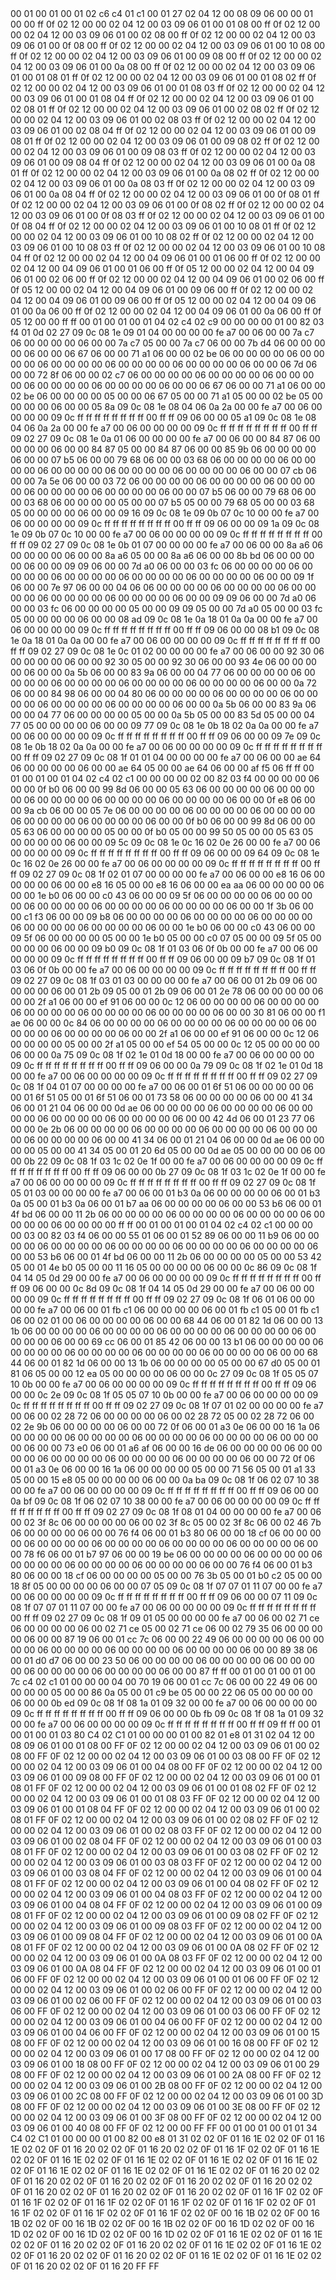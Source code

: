 <METERDATA>
<OBISCODES>
00 01 00 01 00 01 02 c6 c4 01 c1 00 01 27 02 04 12 00 08 09 06 00 00 01 00 00 ff 0f 02 12 00 00 02 04 12 00 03 09 06 01 00 01 08 00 ff 0f 02 12 00 00 02 04 12 00 03 09 06 01 00 02 08 00 ff 0f 02 12 00 00 02 04 12 00 03 09 06 01 00 0f 08 00 ff 0f 02 12 00 00 02 04 12 00 03 09 06 01 00 10 08 00 ff 0f 02 12 00 00 02 04 12 00 03 09 06 01 00 09 08 00 ff 0f 02 12 00 00 02 04 12 00 03 09 06 01 00 0a 08 00 ff 0f 02 12 00 00 02 04 12 00 03 09 06 01 00 01 08 01 ff 0f 02 12 00 00 02 04 12 00 03 09 06 01 00 01 08 02 ff 0f 02 12 00 00 02 04 12 00 03 09 06 01 00 01 08 03 ff 0f 02 12 00 00 02 04 12 00 03 09 06 01 00 01 08 04 ff 0f 02 12 00 00 02 04 12 00 03 09 06 01 00 02 08 01 ff 0f 02 12 00 00 02 04 12 00 03 09 06 01 00 02 08 02 ff 0f 02 12 00 00 02 04 12 00 03 09 06 01 00 02 08 03 ff 0f 02 12 00 00 02 04 12 00 03 09 06 01 00 02 08 04 ff 0f 02 12 00 00 02 04 12 00 03 09 06 01 00 09 08 01 ff 0f 02 12 00 00 02 04 12 00 03 09 06 01 00 09 08 02 ff 0f 02 12 00 00 02 04 12 00 03 09 06 01 00 09 08 03 ff 0f 02 12 00 00 02 04 12 00 03 09 06 01 00 09 08 04 ff 0f 02 12 00 00 02 04 12 00 03 09 06 01 00 0a 08 01 ff 0f 02 12 00 00 02 04 12 00 03 09 06 01 00 0a 08 02 ff 0f 02 12 00 00 02 04 12 00 03 09 06 01 00 0a 08 03 ff 0f 02 12 00 00 02 04 12 00 03 09 06 01 00 0a 08 04 ff 0f 02 12 00 00 02 04 12 00 03 09 06 01 00 0f 08 01 ff 0f 02 12 00 00 02 04 12 00 03 09 06 01 00 0f 08 02 ff 0f 02 12 00 00 02 04 12 00 03 09 06 01 00 0f 08 03 ff 0f 02 12 00 00 02 04 12 00 03 09 06 01 00 0f 08 04 ff 0f 02 12 00 00 02 04 12 00 03 09 06 01 00 10 08 01 ff 0f 02 12 00 00 02 04 12 00 03 09 06 01 00 10 08 02 ff 0f 02 12 00 00 02 04 12 00 03 09 06 01 00 10 08 03 ff 0f 02 12 00 00 02 04 12 00 03 09 06 01 00 10 08 04 ff 0f 02 12 00 00 02 04 12 00 04 09 06 01 00 01 06 00 ff 0f 02 12 00 00 02 04 12 00 04 09 06 01 00 01 06 00 ff 0f 05 12 00 00 02 04 12 00 04 09 06 01 00 02 06 00 ff 0f 02 12 00 00 02 04 12 00 04 09 06 01 00 02 06 00 ff 0f 05 12 00 00 02 04 12 00 04 09 06 01 00 09 06 00 ff 0f 02 12 00 00 02 04 12 00 04 09 06 01 00 09 06 00 ff 0f 05 12 00 00 02 04 12 00 04 09 06 01 00 0a 06 00 ff 0f 02 12 00 00 02 04 12 00 04 09 06 01 00 0a 06 00 ff 0f 05 12 00 00 ff ff 
</OBISCODES>
<OBISDATA>
00 01 00 01 00 01 04 02 c4 02 c9 00 00 00 00 01 00 82 03 f4 01 0d 02 27 09 0c 08 1e 09 01 04 00 00 00 00 fe a7 00 06 00 00 7a c7 06 00 00 00 00 06 00 00 7a c7 05 00 00 7a c7 06 00 00 7b d4 06 00 00 00 00 06 00 00 06 67 06 00 00 71 a1 06 00 00 02 be 06 00 00 00 00 06 00 00 00 00 06 00 00 00 00 06 00 00 00 00 06 00 00 00 00 06 00 00 06 7d 06 00 00 72 8f 06 00 00 02 c7 06 00 00 00 00 06 00 00 00 00 06 00 00 00 00 06 00 00 00 00 06 00 00 00 00 06 00 00 06 67 06 00 00 71 a1 06 00 00 02 be 06 00 00 00 00 05 00 00 06 67 05 00 00 71 a1 05 00 00 02 be 05 00 00 00 00 06 00 00 05 8a 09 0c 08 1e 08 04 06 0a 2a 00 00 fe a7 00 06 00 00 00 00 09 0c ff ff ff ff ff ff ff ff 00 ff ff 09 06 00 00 05 a1 09 0c 08 1e 08 04 06 0a 2a 00 00 fe a7 00 06 00 00 00 00 09 0c ff ff ff ff ff ff ff ff 00 ff ff 09 02 27 09 0c 08 1e 0a 01 06 00 00 00 00 fe a7 00 06 00 00 84 87 06 00 00 00 00 06 00 00 84 87 05 00 00 84 87 06 00 00 85 9b 06 00 00 00 00 06 00 00 07 b5 06 00 00 79 68 06 00 00 03 68 06 00 00 00 00 06 00 00 00 00 06 00 00 00 00 06 00 00 00 00 06 00 00 00 00 06 00 00 07 cb 06 00 00 7a 5e 06 00 00 03 72 06 00 00 00 00 06 00 00 00 00 06 00 00 00 00 06 00 00 00 00 06 00 00 00 00 06 00 00 07 b5 06 00 00 79 68 06 00 00 03 68 06 00 00 00 00 05 00 00 07 b5 05 00 00 79 68 05 00 00 03 68 05 00 00 00 00 06 00 00 09 16 09 0c 08 1e 09 0b 07 0c 10 00 00 fe a7 00 06 00 00 00 00 09 0c ff ff ff ff ff ff ff ff 00 ff ff 09 06 00 00 09 1a 09 0c 08 1e 09 0b 07 0c 10 00 00 fe a7 00 06 00 00 00 00 09 0c ff ff ff ff ff ff ff ff 00 ff ff 09 02 27 09 0c 08 1e 0b 01 07 00 00 00 00 fe a7 00 06 00 00 8a a6 06 00 00 00 00 06 00 00 8a a6 05 00 00 8a a6 06 00 00 8b bd 06 00 00 00 00 06 00 00 09 09 06 00 00 7d a0 06 00 00 03 fc 06 00 00 00 00 06 00 00 00 00 06 00 00 00 00 06 00 00 00 00 06 00 00 00 00 06 00 00 09 1f 06 00 00 7e 97 06 00 00 04 06 06 00 00 00 00 06 00 00 00 00 06 00 00 00 00 06 00 00 00 00 06 00 00 00 00 06 00 00 09 09 06 00 00 7d a0 06 00 00 03 fc 06 00 00 00 00 05 00 00 09 09 05 00 00 7d a0 05 00 00 03 fc 05 00 00 00 00 06 00 00 08 ad 09 0c 08 1e 0a 18 01 0a 0a 00 00 fe a7 00 06 00 00 00 00 09 0c ff ff ff ff ff ff ff ff 00 ff ff 09 06 00 00 08 b1 09 0c 08 1e 0a 18 01 0a 0a 00 00 fe a7 00 06 00 00 00 00 09 0c ff ff ff ff ff ff ff ff 00 ff ff 09 02 27 09 0c 08 1e 0c 01 02 00 00 00 00 fe a7 00 06 00 00 92 30 06 00 00 00 00 06 00 00 92 30 05 00 00 92 30 06 00 00 93 4e 06 00 00 00 00 06 00 00 0a 5b 06 00 00 83 9a 06 00 00 04 77 06 00 00 00 00 06 00 00 00 00 06 00 00 00 00 06 00 00 00 00 06 00 00 00 00 06 00 00 0a 72 06 00 00 84 98 06 00 00 04 80 06 00 00 00 00 06 00 00 00 00 06 00 00 00 00 06 00 00 00 00 06 00 00 00 00 06 00 00 0a 5b 06 00 00 83 9a 06 00 00 04 77 06 00 00 00 00 05 00 00 0a 5b 05 00 00 83 5d 05 00 00 04 77 05 00 00 00 00 06 00 00 09 77 09 0c 08 1e 0b 18 02 0a 0a 00 00 fe a7 00 06 00 00 00 00 09 0c ff ff ff ff ff ff ff ff 00 ff ff 09 06 00 00 09 7e 09 0c 08 1e 0b 18 02 0a 0a 00 00 fe a7 00 06 00 00 00 00 09 0c ff ff ff ff ff ff ff ff 00 ff ff 09 02 27 09 0c 08 1f 01 01 04 00 00 00 00 fe a7 00 06 00 00 ae 64 06 00 00 00 00 06 00 00 ae 64 05 00 00 ae 64 06 00 00 af f5 06 ff ff 
00 01 00 01 00 01 04 02 c4 02 c1 00 00 00 00 02 00 82 03 f4 00 00 00 00 06 00 00 0f b0 06 00 00 99 8d 06 00 00 05 63 06 00 00 00 00 06 00 00 00 00 06 00 00 00 00 06 00 00 00 00 06 00 00 00 00 06 00 00 0f e8 06 00 00 9a cb 06 00 00 05 7e 06 00 00 00 00 06 00 00 00 00 06 00 00 00 00 06 00 00 00 00 06 00 00 00 00 06 00 00 0f b0 06 00 00 99 8d 06 00 00 05 63 06 00 00 00 00 05 00 00 0f b0 05 00 00 99 50 05 00 00 05 63 05 00 00 00 00 06 00 00 09 5c 09 0c 08 1e 0c 16 02 0e 26 00 00 fe a7 00 06 00 00 00 00 09 0c ff ff ff ff ff ff ff ff 00 ff ff 09 06 00 00 09 64 09 0c 08 1e 0c 16 02 0e 26 00 00 fe a7 00 06 00 00 00 00 09 0c ff ff ff ff ff ff ff ff 00 ff ff 09 02 27 09 0c 08 1f 02 01 07 00 00 00 00 fe a7 00 06 00 00 e8 16 06 00 00 00 00 06 00 00 e8 16 05 00 00 e8 16 06 00 00 ea aa 06 00 00 00 00 06 00 00 1e b0 06 00 00 c0 43 06 00 00 09 5f 06 00 00 00 00 06 00 00 00 00 06 00 00 00 00 06 00 00 00 00 06 00 00 00 00 06 00 00 1f 3b 06 00 00 c1 f3 06 00 00 09 b8 06 00 00 00 00 06 00 00 00 00 06 00 00 00 00 06 00 00 00 00 06 00 00 00 00 06 00 00 1e b0 06 00 00 c0 43 06 00 00 09 5f 06 00 00 00 00 05 00 00 1e b0 05 00 00 c0 07 05 00 00 09 5f 05 00 00 00 00 06 00 00 09 b0 09 0c 08 1f 01 03 06 0f 0b 00 00 fe a7 00 06 00 00 00 00 09 0c ff ff ff ff ff ff ff ff 00 ff ff 09 06 00 00 09 b7 09 0c 08 1f 01 03 06 0f 0b 00 00 fe a7 00 06 00 00 00 00 09 0c ff ff ff ff ff ff ff ff 00 ff ff 09 02 27 09 0c 08 1f 03 01 03 00 00 00 00 fe a7 00 06 00 01 2b 09 06 00 00 00 00 06 00 01 2b 09 05 00 01 2b 09 06 00 01 2e 78 06 00 00 00 00 06 00 00 2f a1 06 00 00 ef 91 06 00 00 0c 12 06 00 00 00 00 06 00 00 00 00 06 00 00 00 00 06 00 00 00 00 06 00 00 00 00 06 00 00 30 81 06 00 00 f1 ae 06 00 00 0c 84 06 00 00 00 00 06 00 00 00 00 06 00 00 00 00 06 00 00 00 00 06 00 00 00 00 06 00 00 2f a1 06 00 00 ef 91 06 00 00 0c 12 06 00 00 00 00 05 00 00 2f a1 05 00 00 ef 54 05 00 00 0c 12 05 00 00 00 00 06 00 00 0a 75 09 0c 08 1f 02 1e 01 0d 18 00 00 fe a7 00 06 00 00 00 00 09 0c ff ff ff ff ff ff ff ff 00 ff ff 09 06 00 00 0a 79 09 0c 08 1f 02 1e 01 0d 18 00 00 fe a7 00 06 00 00 00 00 09 0c ff ff ff ff ff ff ff ff 00 ff ff 09 02 27 09 0c 08 1f 04 01 07 00 00 00 00 fe a7 00 06 00 01 6f 51 06 00 00 00 00 06 00 01 6f 51 05 00 01 6f 51 06 00 01 73 58 06 00 00 00 00 06 00 00 41 34 06 00 01 21 04 06 00 00 0d ae 06 00 00 00 00 06 00 00 00 00 06 00 00 00 00 06 00 00 00 00 06 00 00 00 00 06 00 00 42 4d 06 00 01 23 77 06 00 00 0e 2b 06 00 00 00 00 06 00 00 00 00 06 00 00 00 00 06 00 00 00 00 06 00 00 00 00 06 00 00 41 34 06 00 01 21 04 06 00 00 0d ae 06 00 00 00 00 05 00 00 41 34 05 00 01 20 6d 05 00 00 0d ae 05 00 00 00 00 06 00 00 0b 22 09 0c 08 1f 03 1c 02 0e 1f 00 00 fe a7 00 06 00 00 00 00 09 0c ff ff ff ff ff ff ff ff 00 ff ff 09 06 00 00 0b 27 09 0c 08 1f 03 1c 02 0e 1f 00 00 fe a7 00 06 00 00 00 00 09 0c ff ff ff ff ff ff ff ff 00 ff ff 09 02 27 09 0c 08 1f 05 01 03 00 00 00 00 fe a7 00 06 00 01 b3 0a 06 00 00 00 00 06 00 01 b3 0a 05 00 01 b3 0a 06 00 01 b7 aa 06 00 00 00 00 06 00 00 53 b6 06 00 01 4f bd 06 00 00 11 2b 06 00 00 00 00 06 00 00 00 00 06 00 00 00 00 06 00 00 00 00 06 00 00 00 00 ff ff 
00 01 00 01 00 01 04 02 c4 02 c1 00 00 00 00 03 00 82 03 f4 06 00 00 55 01 06 00 01 52 89 06 00 00 11 b9 06 00 00 00 00 06 00 00 00 00 06 00 00 00 00 06 00 00 00 00 06 00 00 00 00 06 00 00 53 b6 06 00 01 4f bd 06 00 00 11 2b 06 00 00 00 00 05 00 00 53 42 05 00 01 4e b0 05 00 00 11 16 05 00 00 00 00 06 00 00 0c 86 09 0c 08 1f 04 14 05 0d 29 00 00 fe a7 00 06 00 00 00 00 09 0c ff ff ff ff ff ff ff ff 00 ff ff 09 06 00 00 0c 8d 09 0c 08 1f 04 14 05 0d 29 00 00 fe a7 00 06 00 00 00 00 09 0c ff ff ff ff ff ff ff ff 00 ff ff 09 02 27 09 0c 08 1f 06 01 06 00 00 00 00 fe a7 00 06 00 01 fb c1 06 00 00 00 00 06 00 01 fb c1 05 00 01 fb c1 06 00 02 01 00 06 00 00 00 00 06 00 00 68 44 06 00 01 82 1d 06 00 00 13 1b 06 00 00 00 00 06 00 00 00 00 06 00 00 00 00 06 00 00 00 00 06 00 00 00 00 06 00 00 69 cc 06 00 01 85 42 06 00 00 13 b1 06 00 00 00 00 06 00 00 00 00 06 00 00 00 00 06 00 00 00 00 06 00 00 00 00 06 00 00 68 44 06 00 01 82 1d 06 00 00 13 1b 06 00 00 00 00 05 00 00 67 d0 05 00 01 81 06 05 00 00 12 ea 05 00 00 00 00 06 00 00 0c 27 09 0c 08 1f 05 05 07 10 0b 00 00 fe a7 00 06 00 00 00 00 09 0c ff ff ff ff ff ff ff ff 00 ff ff 09 06 00 00 0c 2e 09 0c 08 1f 05 05 07 10 0b 00 00 fe a7 00 06 00 00 00 00 09 0c ff ff ff ff ff ff ff ff 00 ff ff 09 02 27 09 0c 08 1f 07 01 02 00 00 00 00 fe a7 00 06 00 02 28 72 06 00 00 00 00 06 00 02 28 72 05 00 02 28 72 06 00 02 2e 9b 06 00 00 00 00 06 00 00 72 0f 06 00 01 a3 0e 06 00 00 16 1a 06 00 00 00 00 06 00 00 00 00 06 00 00 00 00 06 00 00 00 00 06 00 00 00 00 06 00 00 73 e0 06 00 01 a6 af 06 00 00 16 de 06 00 00 00 00 06 00 00 00 00 06 00 00 00 00 06 00 00 00 00 06 00 00 00 00 06 00 00 72 0f 06 00 01 a3 0e 06 00 00 16 1a 06 00 00 00 00 05 00 00 71 56 05 00 01 a1 33 05 00 00 15 e8 05 00 00 00 00 06 00 00 0a ba 09 0c 08 1f 06 02 07 10 38 00 00 fe a7 00 06 00 00 00 00 09 0c ff ff ff ff ff ff ff ff 00 ff ff 09 06 00 00 0a bf 09 0c 08 1f 06 02 07 10 38 00 00 fe a7 00 06 00 00 00 00 09 0c ff ff ff ff ff ff ff ff 00 ff ff 09 02 27 09 0c 08 1f 08 01 04 00 00 00 00 fe a7 00 06 00 02 3f 8c 06 00 00 00 00 06 00 02 3f 8c 05 00 02 3f 8c 06 00 02 46 7b 06 00 00 00 00 06 00 00 76 f4 06 00 01 b3 80 06 00 00 18 cf 06 00 00 00 00 06 00 00 00 00 06 00 00 00 00 06 00 00 00 00 06 00 00 00 00 06 00 00 78 f6 06 00 01 b7 97 06 00 00 19 be 06 00 00 00 00 06 00 00 00 00 06 00 00 00 00 06 00 00 00 00 06 00 00 00 00 06 00 00 76 f4 06 00 01 b3 80 06 00 00 18 cf 06 00 00 00 00 05 00 00 76 3b 05 00 01 b0 c2 05 00 00 18 8f 05 00 00 00 00 06 00 00 07 05 09 0c 08 1f 07 07 01 11 07 00 00 fe a7 00 06 00 00 00 00 09 0c ff ff ff ff ff ff ff ff 00 ff ff 09 06 00 00 07 11 09 0c 08 1f 07 07 01 11 07 00 00 fe a7 00 06 00 00 00 00 09 0c ff ff ff ff ff ff ff ff 00 ff ff 09 02 27 09 0c 08 1f 09 01 05 00 00 00 00 fe a7 00 06 00 02 71 ce 06 00 00 00 00 06 00 02 71 ce 05 00 02 71 ce 06 00 02 79 35 06 00 00 00 00 06 00 00 87 19 06 00 01 cc 7c 06 00 00 22 49 06 00 00 00 00 06 00 00 00 00 06 00 00 00 00 06 00 00 00 00 06 00 00 00 00 06 00 00 89 38 06 00 01 d0 d7 06 00 00 23 50 06 00 00 00 00 06 00 00 00 00 06 00 00 00 00 06 00 00 00 00 06 00 00 00 00 06 00 00 87 ff ff 
00 01 00 01 00 01 00 7c c4 02 c1 01 00 00 00 04 00 70 19 06 00 01 cc 7c 06 00 00 22 49 06 00 00 00 00 05 00 00 86 0a 05 00 01 c9 be 05 00 00 22 06 05 00 00 00 00 06 00 00 0b ed 09 0c 08 1f 08 1a 01 09 32 00 00 fe a7 00 06 00 00 00 00 09 0c ff ff ff ff ff ff ff ff 00 ff ff 09 06 00 00 0b fb 09 0c 08 1f 08 1a 01 09 32 00 00 fe a7 00 06 00 00 00 00 09 0c ff ff ff ff ff ff ff ff 00 ff ff 09 ff ff 
</OBISDATA>
<SCALAROBISCODES>
00 01 00 01 00 01 03 80 C4 02 C1 01 00 00 00 01 00 82 01 e8 01 31 02 04 12 00 08 09 06 01 00 01 08 00 FF 0F 02 12 00 00 02 04 12 00 03 09 06 01 00 02 08 00 FF 0F 02 12 00 00 02 04 12 00 03 09 06 01 00 03 08 00 FF 0F 02 12 00 00 02 04 12 00 03 09 06 01 00 04 08 00 FF 0F 02 12 00 00 02 04 12 00 03 09 06 01 00 09 08 00 FF 0F 02 12 00 00 02 04 12 00 03 09 06 01 00 01 08 01 FF 0F 02 12 00 00 02 04 12 00 03 09 06 01 00 01 08 02 FF 0F 02 12 00 00 02 04 12 00 03 09 06 01 00 01 08 03 FF 0F 02 12 00 00 02 04 12 00 03 09 06 01 00 01 08 04 FF 0F 02 12 00 00 02 04 12 00 03 09 06 01 00 02 08 01 FF 0F 02 12 00 00 02 04 12 00 03 09 06 01 00 02 08 02 FF 0F 02 12 00 00 02 04 12 00 03 09 06 01 00 02 08 03 FF 0F 02 12 00 00 02 04 12 00 03 09 06 01 00 02 08 04 FF 0F 02 12 00 00 02 04 12 00 03 09 06 01 00 03 08 01 FF 0F 02 12 00 00 02 04 12 00 03 09 06 01 00 03 08 02 FF 0F 02 12 00 00 02 04 12 00 03 09 06 01 00 03 08 03 FF 0F 02 12 00 00 02 04 12 00 03 09 06 01 00 03 08 04 FF 0F 02 12 00 00 02 04 12 00 03 09 06 01 00 04 08 01 FF 0F 02 12 00 00 02 04 12 00 03 09 06 01 00 04 08 02 FF 0F 02 12 00 00 02 04 12 00 03 09 06 01 00 04 08 03 FF 0F 02 12 00 00 02 04 12 00 03 09 06 01 00 04 08 04 FF 0F 02 12 00 00 02 04 12 00 03 09 06 01 00 09 08 01 FF 0F 02 12 00 00 02 04 12 00 03 09 06 01 00 09 08 02 FF 0F 02 12 00 00 02 04 12 00 03 09 06 01 00 09 08 03 FF 0F 02 12 00 00 02 04 12 00 03 09 06 01 00 09 08 04 FF 0F 02 12 00 00 02 04 12 00 03 09 06 01 00 0A 08 01 FF 0F 02 12 00 00 02 04 12 00 03 09 06 01 00 0A 08 02 FF 0F 02 12 00 00 02 04 12 00 03 09 06 01 00 0A 08 03 FF 0F 02 12 00 00 02 04 12 00 03 09 06 01 00 0A 08 04 FF 0F 02 12 00 00 02 04 12 00 03 09 06 01 00 01 06 00 FF 0F 02 12 00 00 02 04 12 00 03 09 06 01 00 01 06 00 FF 0F 02 12 00 00 02 04 12 00 03 09 06 01 00 02 06 00 FF 0F 02 12 00 00 02 04 12 00 03 09 06 01 00 02 06 00 FF 0F 02 12 00 00 02 04 12 00 03 09 06 01 00 03 06 00 FF 0F 02 12 00 00 02 04 12 00 03 09 06 01 00 03 06 00 FF 0F 02 12 00 00 02 04 12 00 03 09 06 01 00 04 06 00 FF 0F 02 12 00 00 02 04 12 00 03 09 06 01 00 04 06 00 FF 0F 02 12 00 00 02 04 12 00 03 09 06 01 00 15 08 00 FF 0F 02 12 00 00 02 04 12 00 03 09 06 01 00 16 08 00 FF 0F 02 12 00 00 02 04 12 00 03 09 06 01 00 17 08 00 FF 0F 02 12 00 00 02 04 12 00 03 09 06 01 00 18 08 00 FF 0F 02 12 00 00 02 04 12 00 03 09 06 01 00 29 08 00 FF 0F 02 12 00 00 02 04 12 00 03 09 06 01 00 2A 08 00 FF 0F 02 12 00 00 02 04 12 00 03 09 06 01 00 2B 08 00 FF 0F 02 12 00 00 02 04 12 00 03 09 06 01 00 2C 08 00 FF 0F 02 12 00 00 02 04 12 00 03 09 06 01 00 3D 08 00 FF 0F 02 12 00 00 02 04 12 00 03 09 06 01 00 3E 08 00 FF 0F 02 12 00 00 02 04 12 00 03 09 06 01 00 3F 08 00 FF 0F 02 12 00 00 02 04 12 00 03 09 06 01 00 40 08 00 FF 0F 02 12 00 00 FF FF
</SCALAROBISCODES>
<SCALAROBISDATA>
00 01 00 01 00 01 01 34 C4 02 C1 01 00 00 00 01 00 82 00 e8 01 31 02 02 0F 01 16 1E 02 02 0F 01 16 1E 02 02 0F 01 16 20 02 02 0F 01 16 20 02 02 0F 01 16 1F 02 02 0F 01 16 1E 02 02 0F 01 16 1E 02 02 0F 01 16 1E 02 02 0F 01 16 1E 02 02 0F 01 16 1E 02 02 0F 01 16 1E 02 02 0F 01 16 1E 02 02 0F 01 16 1E 02 02 0F 01 16 20 02 02 0F 01 16 20 02 02 0F 01 16 20 02 02 0F 01 16 20 02 02 0F 01 16 20 02 02 0F 01 16 20 02 02 0F 01 16 20 02 02 0F 01 16 20 02 02 0F 01 16 1F 02 02 0F 01 16 1F 02 02 0F 01 16 1F 02 02 0F 01 16 1F 02 02 0F 01 16 1F 02 02 0F 01 16 1F 02 02 0F 01 16 1F 02 02 0F 01 16 1F 02 02 0F 00 16 1B 02 02 0F 00 16 1B 02 02 0F 00 16 1B 02 02 0F 00 16 1B 02 02 0F 00 16 1D 02 02 0F 00 16 1D 02 02 0F 00 16 1D 02 02 0F 00 16 1D 02 02 0F 01 16 1E 02 02 0F 01 16 1E 02 02 0F 01 16 20 02 02 0F 01 16 20 02 02 0F 01 16 1E 02 02 0F 01 16 1E 02 02 0F 01 16 20 02 02 0F 01 16 20 02 02 0F 01 16 1E 02 02 0F 01 16 1E 02 02 0F 01 16 20 02 02 0F 01 16 20 FF FF
</SCALAROBISDATA>
</METERDATA>